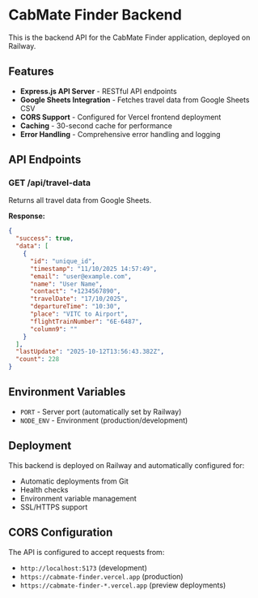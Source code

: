 # CabMate Finder Backend

This is the backend API for the CabMate Finder application, deployed on Railway.

## Features

- **Express.js API Server** - RESTful API endpoints
- **Google Sheets Integration** - Fetches travel data from Google Sheets CSV
- **CORS Support** - Configured for Vercel frontend deployment
- **Caching** - 30-second cache for performance
- **Error Handling** - Comprehensive error handling and logging

## API Endpoints

### GET /api/travel-data
Returns all travel data from Google Sheets.

**Response:**
```json
{
  "success": true,
  "data": [
    {
      "id": "unique_id",
      "timestamp": "11/10/2025 14:57:49",
      "email": "user@example.com",
      "name": "User Name",
      "contact": "+1234567890",
      "travelDate": "17/10/2025",
      "departureTime": "10:30",
      "place": "VITC to Airport",
      "flightTrainNumber": "6E-6487",
      "column9": ""
    }
  ],
  "lastUpdate": "2025-10-12T13:56:43.382Z",
  "count": 228
}
```

## Environment Variables

- `PORT` - Server port (automatically set by Railway)
- `NODE_ENV` - Environment (production/development)

## Deployment

This backend is deployed on Railway and automatically configured for:
- Automatic deployments from Git
- Health checks
- Environment variable management
- SSL/HTTPS support

## CORS Configuration

The API is configured to accept requests from:
- `http://localhost:5173` (development)
- `https://cabmate-finder.vercel.app` (production)
- `https://cabmate-finder-*.vercel.app` (preview deployments)
